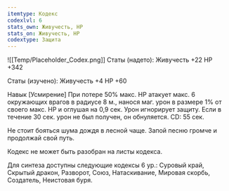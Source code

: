 ```yaml
---
itemtype: Кодекс
codexlvl: 6
stats_own: Живучесть, HP
stats_on: Живучесть, HP
codextype: Защита
---
```

![[Temp/Placeholder_Codex.png]]
Статы (надето):
Живучесть +22
HP +342

Статы (изучено):
Живучесть +4
HP +60


Навык
[Усмирение]
При потере 50% макс. HP атакует макс. 6 окружающих врагов в радиусе 8 м., нанося маг. урон в размере 1% от своего макс. HP и оглушая на 0,9 сек. Урон игнорирует защиту. Если в течение 30 сек. урон не был получен, он обнуляется. CD: 55 сек.

Не стоит бояться шума дождя в лесной чаще. Запой песню громче и продолжай свой путь.

Кодекс не может быть разобран на листы кодекса.

Для синтеза доступны следующие кодексы 6 ур.: Суровый край, Скрытый дракон, Разворот, Союз, Натаскивание, Мировая скорбь, Создатель, Неистовая буря.
